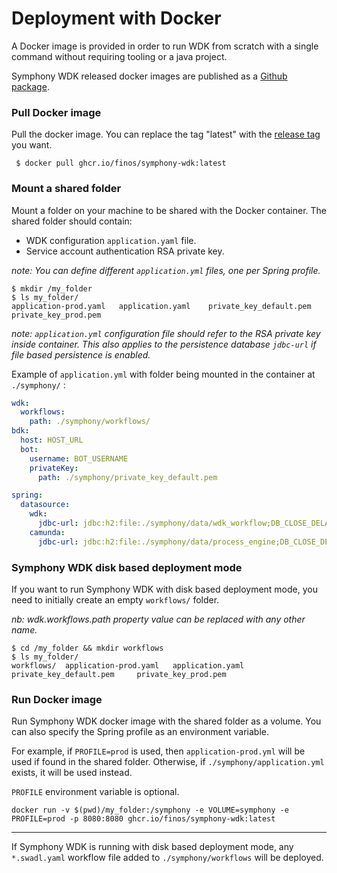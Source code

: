 # Deployment with Docker
A Docker image is provided in order to run WDK from scratch with a single command without requiring tooling or a java project.

Symphony WDK released docker images are published as a [Github package](https://github.com/orgs/finos/packages?repo_name=symphony-wdk).

### Pull Docker image
Pull the docker image. You can replace the tag "latest" with the [release tag](https://github.com/finos/symphony-wdk/tags) you want.
```shell
 $ docker pull ghcr.io/finos/symphony-wdk:latest
```

### Mount a shared folder
Mount a folder on your machine to be shared with the Docker container. The shared folder should contain:
- WDK configuration `application.yaml` file.
- Service account authentication RSA private key.


_note: You can define different `application.yml` files, one per Spring profile._

```shell
$ mkdir /my_folder
$ ls my_folder/
application-prod.yaml	application.yaml	private_key_default.pem		private_key_prod.pem
```
_note: `application.yml` configuration file should refer to the RSA private key inside container. This also applies to the persistence database `jdbc-url` if file based persistence is enabled._

Example of `application.yml` with folder being mounted in the container at `./symphony/` :
```yaml
wdk:
  workflows:
    path: ./symphony/workflows/
bdk:
  host: HOST_URL
  bot:
    username: BOT_USERNAME
    privateKey:
      path: ./symphony/private_key_default.pem

spring:
  datasource:
    wdk:
      jdbc-url: jdbc:h2:file:./symphony/data/wdk_workflow;DB_CLOSE_DELAY=-1;AUTO_SERVER=TRUE
    camunda:
      jdbc-url: jdbc:h2:file:./symphony/data/process_engine;DB_CLOSE_DELAY=-1;AUTO_SERVER=TRUE
```

### Symphony WDK disk based deployment mode
If you want to run Symphony WDK with disk based deployment mode, you need to initially create an empty `workflows/` folder.

_nb: wdk.workflows.path property value can be replaced with any other name._
```shell
$ cd /my_folder && mkdir workflows
$ ls my_folder/
workflows/	application-prod.yaml	application.yaml	private_key_default.pem		private_key_prod.pem
```

### Run Docker image
Run Symphony WDK docker image with the shared folder as a volume. You can also specify the Spring profile as an environment variable. 

For example, if `PROFILE=prod` is used, then `application-prod.yml` will be used if found in the shared folder. Otherwise, if `./symphony/application.yml` exists, it will be used instead.

`PROFILE` environment variable is optional. 
```shell
docker run -v $(pwd)/my_folder:/symphony -e VOLUME=symphony -e PROFILE=prod -p 8080:8080 ghcr.io/finos/symphony-wdk:latest 
```
---
If Symphony WDK is running with disk based deployment mode, any `*.swadl.yaml` workflow file added to `./symphony/workflows` will be deployed.
